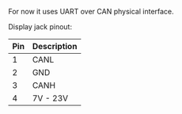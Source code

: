 For now it uses UART over CAN physical interface.

Display jack pinout:

| Pin | Description |
| --- | ----------- |
|  1  | CANL        |
|  2  | GND         |
|  3  | CANH        |
|  4  | 7V - 23V    |
